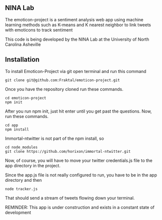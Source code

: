 NINA Lab
--------


The emoticon-project is a sentiment analysis web app using machine learning methods such as K-means and K nearest neighbor to link tweets with emoticons to track sentiment

This code is being developed by the NINA Lab at the University of North Carolina Asheville



Installation
------------



To install Emoticon-Project via git open terminal and run this command

    git clone git@github.com:Fraktal/emoticon-project.git

Once you have the repository cloned run these commands.
 
    cd emoticon-project
    npm init

After you run npm init, just hit enter until you get past the questions. Now, run these commands.

    cd app
    npm install       

Immortal-ntwitter is not part of the npm install, so     

    cd node_modules
    git clone https://github.com/horixon/immortal-ntwitter.git

Now, of course, you will have to move your twitter credentials.js file to the app directory in 
the project.     

Since the app.js file is not really configured to run, you have to be in the app directory and then 

    node tracker.js

That should send a stream of tweets flowing down your terminal.



REMINDER: This app is under construction and exists in a constant state of development    